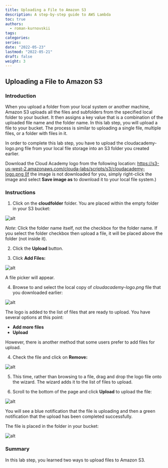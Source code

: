```yaml
---
title: Uploading a File to Amazon S3
description: A step-by-step guide to AWS Lambda 
toc: true
authors:
  - roman-kurnovskii
tags:
categories:
series:
date: "2022-05-23"
lastmod: "2022-05-21"
draft: false
weight: 3
---
```


## Uploading a File to Amazon S3

### Introduction

When you upload a folder from your local system or another machine, Amazon S3 uploads all the files and subfolders from the specified local folder to your bucket. It then assigns a key value that is a combination of the uploaded file name and the folder name. In this lab step, you will upload a file to your bucket. The process is similar to uploading a single file, multiple files, or a folder with files in it.

In order to complete this lab step, you have to upload the cloudacademy-logo.png file from your local file storage into an S3 folder you created earlier.

Download the Cloud Academy logo from the following location: https://s3-us-west-2.amazonaws.com/clouda-labs/scripts/s3/cloudacademy-logo.png (If the image is not downloaded for you, simply right-click the image and select **Save image as** to download it to your local file system.)

### Instructions

1. Click on the **cloudfolder** folder. You are placed within the empty folder in your S3 bucket:

![alt](./img/image-20220228120422-7-3f010e77-603f-4a07-b3b8-6029fd8c5a2a.png)

_Note_: Click the folder name itself, not the checkbox for the folder name. If you select the folder checkbox then upload a file, it will be placed above the folder (not inside it).

2. Click the **Upload** button.

3. Click **Add Files:**

![alt](./img/image-20220228120516-8-b4ad2d28-1118-4d61-9d86-4c8dae373d21.png)

A file picker will appear.

4. Browse to and select the local copy of _cloudacademy-logo.png_ file that you downloaded earlier:

![alt](./img/blobid0-138fb61c-9ce7-45dc-929d-47e3c6f1e7a2.png)

The logo is added to the list of files that are ready to upload. You have several options at this point:

* **Add more files**
* **Upload**

However, there is another method that some users prefer to add files for upload.

4. Check the file and click on **Remove:**

![alt](./img/image-20220228120654-10-c5d810b7-72d0-4a19-890c-0f8588aa2a08.png)

5. This time, rather than browsing to a file, drag and drop the logo file onto the wizard. The wizard adds it to the list of files to upload.

6. Scroll to the bottom of the page and click **Upload** to upload the file:

![alt](./img/image-20220228120632-9-68fa764f-29a9-4bc3-945d-cd52517e9876.png)

You will see a blue notification that the file is uploading and then a green notification that the upload has been completed successfully.

The file is placed in the folder in your bucket:

![alt](./img/blobid0-82d9ad93-78f2-46b1-bb68-383c056050ed.png)

### Summary

In this lab step, you learned two ways to upload files to Amazon S3.